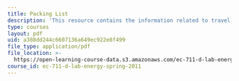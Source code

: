 ```yaml
---
title: Packing List
description: 'This resource contains the information related to travel packing. '
type: courses
layout: pdf
uid: a388dd244c6607136a649ec922e8f499
file_type: application/pdf
file_location: >-
  https://open-learning-course-data.s3.amazonaws.com/ec-711-d-lab-energy-spring-2011/a388dd244c6607136a649ec922e8f499_MITEC_711S11_trip_pack.pdf
course_id: ec-711-d-lab-energy-spring-2011
---
```

